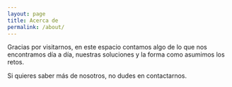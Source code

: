 ```yaml
---
layout: page
title: Acerca de
permalink: /about/
---
```


Gracias por visitarnos, en este espacio contamos algo de lo que nos encontramos día a día,
nuestras soluciones y la forma como asumimos los retos.

Si quieres saber más de nosotros, no dudes en contactarnos.